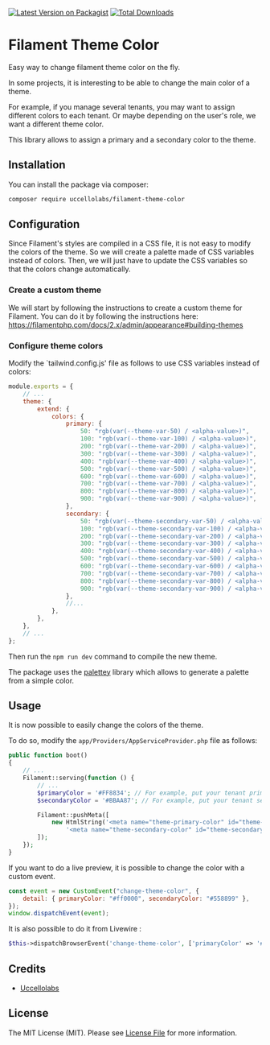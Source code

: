 [![Latest Version on Packagist](https://img.shields.io/packagist/v/uccellolabs/filament-theme-color.svg?style=flat-square)](https://packagist.org/packages/uccellolabs/filament-theme-color)
[![Total Downloads](https://img.shields.io/packagist/dt/uccellolabs/filament-theme-color.svg?style=flat-square)](https://packagist.org/packages/uccellolabs/filament-theme-color)

# Filament Theme Color

Easy way to change filament theme color on the fly.

In some projects, it is interesting to be able to change the main color of a theme.

For example, if you manage several tenants, you may want to assign different colors to each tenant. Or maybe depending on the user's role, we want a different theme color.

This library allows to assign a primary and a secondary color to the theme.

## Installation

You can install the package via composer:

```bash
composer require uccellolabs/filament-theme-color
```

## Configuration

Since Filament's styles are compiled in a CSS file, it is not easy to modify the colors of the theme.
So we will create a palette made of CSS variables instead of colors.
Then, we will just have to update the CSS variables so that the colors change automatically.

### Create a custom theme

We will start by following the instructions to create a custom theme for Filament.
You can do it by following the instructions here: https://filamentphp.com/docs/2.x/admin/appearance#building-themes

### Configure theme colors

Modify the `tailwind.config.js' file as follows to use CSS variables instead of colors:

```js
module.exports = {
    // ...
    theme: {
        extend: {
            colors: {
                primary: {
                    50: "rgb(var(--theme-var-50) / <alpha-value>)",
                    100: "rgb(var(--theme-var-100) / <alpha-value>)",
                    200: "rgb(var(--theme-var-200) / <alpha-value>)",
                    300: "rgb(var(--theme-var-300) / <alpha-value>)",
                    400: "rgb(var(--theme-var-400) / <alpha-value>)",
                    500: "rgb(var(--theme-var-500) / <alpha-value>)",
                    600: "rgb(var(--theme-var-600) / <alpha-value>)",
                    700: "rgb(var(--theme-var-700) / <alpha-value>)",
                    800: "rgb(var(--theme-var-800) / <alpha-value>)",
                    900: "rgb(var(--theme-var-900) / <alpha-value>)",
                },
                secondary: {
                    50: "rgb(var(--theme-secondary-var-50) / <alpha-value>)",
                    100: "rgb(var(--theme-secondary-var-100) / <alpha-value>)",
                    200: "rgb(var(--theme-secondary-var-200) / <alpha-value>)",
                    300: "rgb(var(--theme-secondary-var-300) / <alpha-value>)",
                    400: "rgb(var(--theme-secondary-var-400) / <alpha-value>)",
                    500: "rgb(var(--theme-secondary-var-500) / <alpha-value>)",
                    600: "rgb(var(--theme-secondary-var-600) / <alpha-value>)",
                    700: "rgb(var(--theme-secondary-var-700) / <alpha-value>)",
                    800: "rgb(var(--theme-secondary-var-800) / <alpha-value>)",
                    900: "rgb(var(--theme-secondary-var-900) / <alpha-value>)",
                },
                //...
            },
        },
    },
    // ...
};
```

Then run the `npm run dev` command to compile the new theme.

The package uses the [palettey](https://www.npmjs.com/package/palettey) library which allows to generate a palette from a simple color.

## Usage

It is now possible to easily change the colors of the theme.

To do so, modify the `app/Providers/AppServiceProvider.php` file as follows:

```php
public function boot()
{
    // ...
    Filament::serving(function () {
        // ...
        $primaryColor = '#FF8834'; // For example, put your tenant primary color here
        $secondaryColor = '#BBAA87'; // For example, put your tenant secondary color here

        Filament::pushMeta([
            new HtmlString('<meta name="theme-primary-color" id="theme-primary-color" content="' . $primaryColor . '">' .
                '<meta name="theme-secondary-color" id="theme-secondary-color" content="' . $secondaryColor . '">'),
        ]);
    });
}
```

If you want to do a live preview, it is possible to change the color with a custom event.

```js
const event = new CustomEvent("change-theme-color", {
    detail: { primaryColor: "#ff0000", secondaryColor: "#558899" },
});
window.dispatchEvent(event);
```

It is also possible to do it from Livewire :

```php
$this->dispatchBrowserEvent('change-theme-color', ['primaryColor' => '#ff0000', 'secondaryColor' => '#558899']);
```

## Credits

-   [Uccellolabs](https://github.com/uccellolabs)

## License

The MIT License (MIT). Please see [License File](LICENSE.md) for more information.
